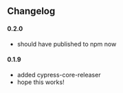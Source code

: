 

## Changelog

#### 0.2.0
- should have published to npm now

#### 0.1.9
- added cypress-core-releaser
- hope this works!
